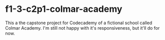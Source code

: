 # f1-3-c2p1-colmar-academy

This a the capstone project for Codecademy of a fictional school called Colmar Academy.  I'm still not happy with it's responsiveness, but it'll do for now.
